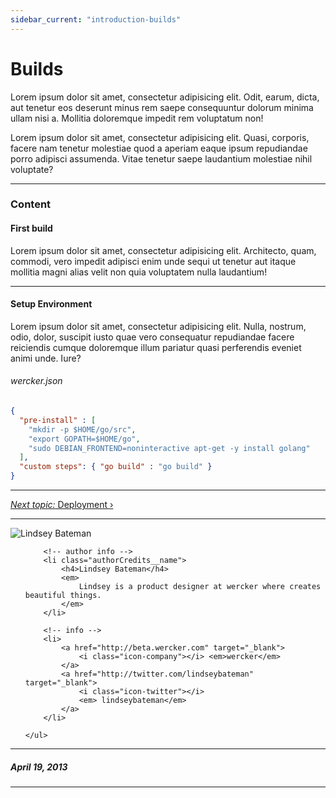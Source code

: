 ```yaml
---
sidebar_current: "introduction-builds"
---
```


# Builds

Lorem ipsum dolor sit amet, consectetur adipisicing elit. Odit, earum, dicta, aut tenetur eos deserunt minus rem saepe consequuntur dolorum minima ullam nisi a. Mollitia doloremque impedit rem voluptatum non!

Lorem ipsum dolor sit amet, consectetur adipisicing elit. Quasi, corporis, facere nam tenetur molestiae quod a aperiam eaque ipsum repudiandae porro adipisci assumenda. Vitae tenetur saepe laudantium molestiae nihil voluptate?

-------

### Content

#### First build

Lorem ipsum dolor sit amet, consectetur adipisicing elit. Architecto, quam, commodi, vero impedit adipisci enim unde sequi ut tenetur aut itaque mollitia magni alias velit non quia voluptatem nulla laudantium!

-------

#### Setup Environment

Lorem ipsum dolor sit amet, consectetur adipisicing elit. Nulla, nostrum, odio, dolor, suscipit iusto quae vero consequatur repudiandae facere reiciendis cumque doloremque illum pariatur quasi perferendis eveniet animi unde. Iure?

<h6>wercker.json</h6>

``` json
{
  "pre-install" : [
    "mkdir -p $HOME/go/src",
    "export GOPATH=$HOME/go",
    "sudo DEBIAN_FRONTEND=noninteractive apt-get -y install golang"
  ],
  "custom steps": { "go build" : "go build" }
}
```

-------

<a href="http://localhost:5000/articles/introduction/deployment.html" class="button radius medium right"><i>Next topic:</i> Deployment &rsaquo;</a>


-------

<div class="authorCredits">
	<span class="profile-picture">
		<img src="https://secure.gravatar.com/avatar/e1c82876f21cdafafd2b01a1e625f587?d=identicon&amp;s=192" alt="Lindsey Bateman"/>
	</span>
	<ul class="authorCredits">

        <!-- author info -->
        <li class="authorCredits__name">
			<h4>Lindsey Bateman</h4>
			<em>
				Lindsey is a product designer at wercker where creates beautiful things.
			</em>
		</li>

        <!-- info -->
        <li>
            <a href="http://beta.wercker.com" target="_blank">
                <i class="icon-company"></i> <em>wercker</em>
            </a>
            <a href="http://twitter.com/lindseybateman" target="_blank">
				<i class="icon-twitter"></i>
				<em> lindseybateman</em>
			</a>
        </li>

	</ul>
</div>

-------
##### April 19, 2013
-------
